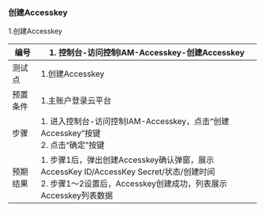 ### 创建Accesskey

1.创建Accesskey

| 编号     | 1. 控制台-访问控制IAM-Accesskey-创建Accesskey                |
| -------- | ------------------------------------------------------------ |
| 测试点   | 1.创建Accesskey                                              |
| 预置条件 | 1.主账户登录云平台                                           |
| 步骤     | 1. 进入控制台-访问控制IAM-Accesskey，点击“创建Accesskey”按键<br />2. 点击“确定”按键 |
| 预期结果 | 1. 步骤1后，弹出创建Accesskey确认弹窗，展示AccessKey ID/AccessKey Secret/状态/创建时间<br />2. 步骤1～2设置后，Accesskey创建成功，列表展示Accesskey列表数据 |

